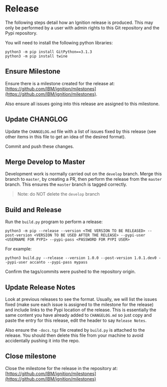 # Release

The following steps detail how an Ignition release is produced. This may only be performed by a user with admin rights to this Git repository and the Pypi repository.

You will need to install the following python libraries:

```
python3 -m pip install GitPython==3.1.3
python3 -m pip install twine
```

## Ensure Milestone

Ensure there is a milestone created for the release at: [https://github.com/IBM/ignition/milestones](https://github.com/IBM/ignition/milestones).

Also ensure all issues going into this release are assigned to this milestone.

## Update CHANGLOG

Update the `CHANGELOG.md` file with a list of issues fixed by this release (see other items in this file to get an idea of the desired format).

Commit and push these changes.

## Merge Develop to Master

Development work is normally carried out on the `develop` branch. Merge this branch to `master`, by creating a PR, then perform the release from the `master` branch. This ensures the `master` branch is tagged correctly. 

> Note: do NOT delete the `develop` branch

## Build and Release

Run the `build.py` program to perform a release:

```
python3 -m pip --release --version <THE VERSION TO BE RELEASED> --post-version <VERSION TO BE USED AFTER THE RELEASE> --pypi-user <USERNAME FOR PYPI> --pypi-pass <PASSWORD FOR PYPI USER>
```

For example:
```
python3 build.py --release --version 1.0.0 --post-version 1.0.1.dev0 --pypi-user accanto --pypi-pass mypass
```

Confirm the tags/commits were pushed to the repository origin.

## Update Release Notes

Look at previous releases to see the format. Usually, we will list the issues fixed (make sure each issue is assigned to the milestone for the release) and include links to the Pypi location of the release. This is essentially the same content you have already added to `CHANGELOG.md` so just copy and paste the entry for this release, edit the header to say `Release Notes`.

Also ensure the `-docs.tgz` file created by `build.py` is attached to the release. You should then delete this file from your machine to avoid accidentally pushing it into the repo.

## Close milestone

Close the milestone for the release in the repository at: [https://github.com/IBM/ignition/milestones](https://github.com/IBM/ignition/milestones)

